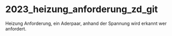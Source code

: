 # 2023_heizung_anforderung_zd_git
Heizung Anforderung, ein Aderpaar, anhand der Spannung wird erkannt wer anfordert.
